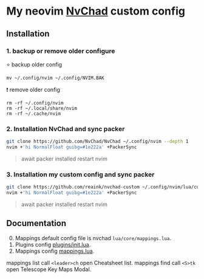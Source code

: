 # My neovim [NvChad](https://nvchad.github.io/) custom config

## Installation

### 1. backup or remove older configure

⭐️ backup older config

``` shell
mv ~/.config/nvim ~/.config/NVIM.BAK
```

❗️ remove older config

``` shell
rm -rf ~/.config/nvim
rm -rf ~/.local/share/nvim
rm -rf ~/.cache/nvim
```

### 2. Installation NvChad and sync packer

```sh
git clone https://github.com/NvChad/NvChad ~/.config/nvim --depth 1
nvim +'hi NormalFloat guibg=#1e222a' +PackerSync
```

> await packer installed restart nvim

### 3. Installation my custom config and sync packer

```sh
git clone https://github.com/reaink/nvchad-custom ~/.config/nvim/lua/custom
nvim +'hi NormalFloat guibg=#1e222a' +PackerSync
```

> await packer installed restart nvim

## Documentation

0. Mappings default config file is nvchad `lua/core/mappings.lua`.
1. Plugins config [plugins/init.lua](./plugins/init.lua).
2. Mappings config [mappings.lua](./mappings.lua).

mappings list call `<leader>ch` open Cheatsheet list.
mappings find call `<S>tk` open Telescope Key Maps Modal.

